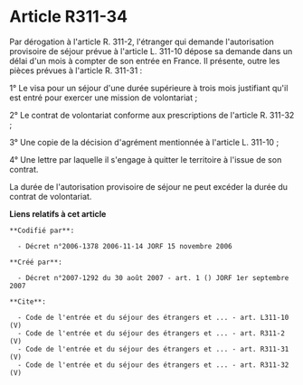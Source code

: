 # Article R311-34

Par dérogation à l'article R. 311-2, l'étranger qui demande l'autorisation provisoire de séjour prévue à l'article L. 311-10
dépose sa demande dans un délai d'un mois à compter de son entrée en France. Il présente, outre les pièces prévues à
l'article R. 311-31 : 

1° Le visa pour un séjour d'une durée supérieure à trois mois justifiant qu'il est entré pour exercer une mission de
volontariat ; 

2° Le contrat de volontariat conforme aux prescriptions de l'article R. 311-32 ; 

3° Une copie de la décision d'agrément mentionnée à l'article L. 311-10 ; 

4° Une lettre par laquelle il s'engage à quitter le territoire à l'issue de son contrat. 

La durée de l'autorisation provisoire de séjour ne peut excéder la durée du contrat de volontariat.

**Liens relatifs à cet article**

	**Codifié par**:

	  - Décret n°2006-1378 2006-11-14 JORF 15 novembre 2006

	**Créé par**:

	  - Décret n°2007-1292 du 30 août 2007 - art. 1 () JORF 1er septembre 2007

	**Cite**:

	  - Code de l'entrée et du séjour des étrangers et ... - art. L311-10 (V)
	  - Code de l'entrée et du séjour des étrangers et ... - art. R311-2 (V)
	  - Code de l'entrée et du séjour des étrangers et ... - art. R311-31 (V)
	  - Code de l'entrée et du séjour des étrangers et ... - art. R311-32 (V)
